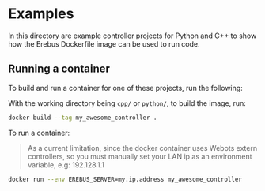 # Examples

In this directory are example controller projects for Python and C++ to show how the Erebus Dockerfile image can be used to run code.

## Running a container

To build and run a container for one of these projects, run the following:

With the working directory being `cpp/` or `python/`, to build the image, run:

``` bash
docker build --tag my_awesome_controller .
```

To run a container:

> As a current limitation, since the docker container uses Webots extern controllers, so you must manually set your LAN ip as an environment variable, e.g: 192.128.1.1

```bash
docker run --env EREBUS_SERVER=my.ip.address my_awesome_controller
```

